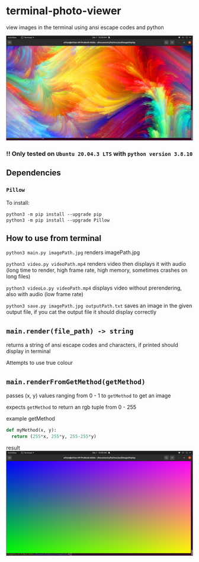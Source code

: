 # terminal-photo-viewer
view images in the terminal using ansi escape codes and python

![example photo](https://github.com/ethandhunt/terminal-photo-viewer/blob/main/Screenshot%20from%202021-12-01%2010-39-03.png?raw=true)

### !! Only tested on `Ubuntu 20.04.3 LTS` with `python version 3.8.10`

## Dependencies
### `Pillow`
To install:
```
python3 -m pip install --upgrade pip
python3 -m pip install --upgrade Pillow
```

## How to use from terminal
`python3 main.py imagePath.jpg` renders imagePath.jpg

`python3 video.py videoPath.mp4` renders video then displays it with audio (long time to render, high frame rate, high memory, sometimes crashes on long files)

`python3 videoLo.py videoPath.mp4` displays video without prerendering, also with audio (low frame rate)

`python3 save.py imagePath.jpg outputPath.txt` saves an image in the given output file, if you cat the output file it should display correctly


## `main.render(file_path) -> string`
returns a string of ansi escape codes and characters, if printed should display in terminal

Attempts to use true colour


## `main.renderFromGetMethod(getMethod)`
passes (x, y) values ranging from 0 - 1 to `getMethod` to get an image

expects `getMethod` to return an rgb tuple from 0 - 255

example getMethod
```py
def myMethod(x, y):
  return (255*x, 255*y, 255-255*y)
```
result
![screenshot of method result](https://github.com/ethandhunt/terminal-photo-viewer/blob/main/Screenshot%20from%202021-12-01%2010-50-00.png?raw=true)
